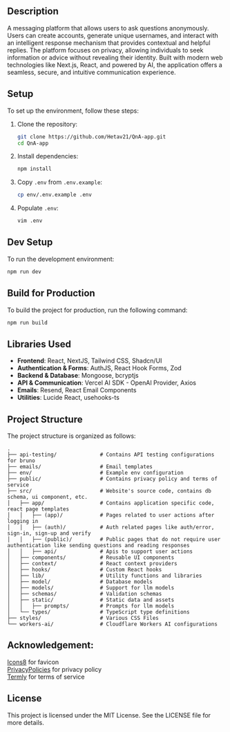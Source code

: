 ## Description

A messaging platform that allows users to ask questions anonymously. Users can create accounts, generate unique usernames, and interact with an intelligent response mechanism that provides contextual and helpful replies. The platform focuses on privacy, allowing individuals to seek information or advice without revealing their identity. Built with modern web technologies like Next.js, React, and powered by AI, the application offers a seamless, secure, and intuitive communication experience.

## Setup

To set up the environment, follow these steps:

1. Clone the repository:
   ```sh
   git clone https://github.com/Hetav21/QnA-app.git
   cd QnA-app
   ```
2. Install dependencies:
   ```sh
   npm install
   ```
3. Copy `.env` from `.env.example`:
   ```sh
   cp env/.env.example .env
   ```
4. Populate `.env`:
   ```sh
   vim .env
   ```

## Dev Setup

To run the development environment:

```sh
npm run dev
```

## Build for Production

To build the project for production, run the following command:

```sh
npm run build
```

## Libraries Used

- **Frontend**: React, NextJS, Tailwind CSS, Shadcn/UI
- **Authentication & Forms**: AuthJS, React Hook Forms, Zod
- **Backend & Database**: Mongoose, bcryptjs
- **API & Communication**: Vercel AI SDK - OpenAI Provider, Axios
- **Emails**: Resend, React Email Components
- **Utilities**: Lucide React, usehooks-ts

## Project Structure

The project structure is organized as follows:

```text
.
├── api-testing/              # Contains API testing configurations for bruno
├── emails/                   # Email templates
├── env/                      # Example env configuration
├── public/                   # Contains privacy policy and terms of service
├── src/                      # Website's source code, contains db schema, ui component, etc.
│   ├── app/                  # Contains application specific code, react page templates
│   │   ├── (app)/            # Pages related to user actions after logging in
│   │   ├── (auth)/           # Auth related pages like auth/error, sign-in, sign-up and verify
│   │   ├── (public)/         # Public pages that do not require user authentication like sending questions and reading responses
│   │   ├── api/              # Apis to support user actions
│   ├── components/           # Reusable UI components
│   ├── context/              # React context providers
│   ├── hooks/                # Custom React hooks
│   ├── lib/                  # Utility functions and libraries
│   ├── model/                # Database models
│   ├── models/               # Support for llm models
│   ├── schemas/              # Validation schemas
│   ├── static/               # Static data and assets
│   │   ├── prompts/          # Prompts for llm models
│   └── types/                # TypeScript type definitions
├── styles/                   # Various CSS Files
└── workers-ai/               # Cloudflare Workers AI configurations
```

## Acknowledgement:

<a href="https://icons8.com/icons/set/favicon">Icons8</a> for favicon <br />
<a href="https://www.privacypolicies.com/">PrivacyPolicies</a> for privacy policy <br />
<a href="https://termly.io/">Termly</a> for terms of service <br />

## License

This project is licensed under the MIT License. See the LICENSE file for more details.
